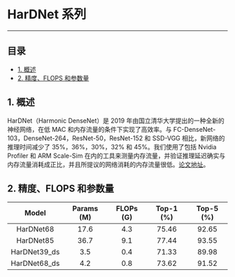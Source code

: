 # HarDNet 系列
---
## 目录

* [1. 概述](#1)
* [2. 精度、FLOPS 和参数量](#2)

 <a name='1'></a>
## 1. 概述

HarDNet（Harmonic DenseNet）是 2019 年由国立清华大学提出的一种全新的神经网络，在低 MAC 和内存流量的条件下实现了高效率。与 FC-DenseNet-103，DenseNet-264，ResNet-50，ResNet-152 和 SSD-VGG 相比，新网络的推理时间减少了 35%，36%，30%，32% 和 45%。我们使用了包括 Nvidia Profiler 和 ARM Scale-Sim 在内的工具来测量内存流量，并验证推理延迟确实与内存流量消耗成正比，并且所提议的网络消耗的内存流量很低。[论文地址](https://arxiv.org/abs/1909.00948)。

 <a name='2'></a>

## 2. 精度、FLOPS 和参数量

|         Model        | Params (M) | FLOPs (G) | Top-1 (%) | Top-5 (%) |
|:---------------------:|:----------:|:---------:|:---------:|:---------:|
| HarDNet68        | 17.6       | 4.3       | 75.46     | 92.65    |
| HarDNet85          | 36.7       | 9.1       | 77.44     |  93.55    |
| HarDNet39_ds       |  3.5       | 0.4       | 71.33     |  89.98    |
| HarDNet68_ds       |  4.2       | 0.8       | 73.62     |  91.52    |
